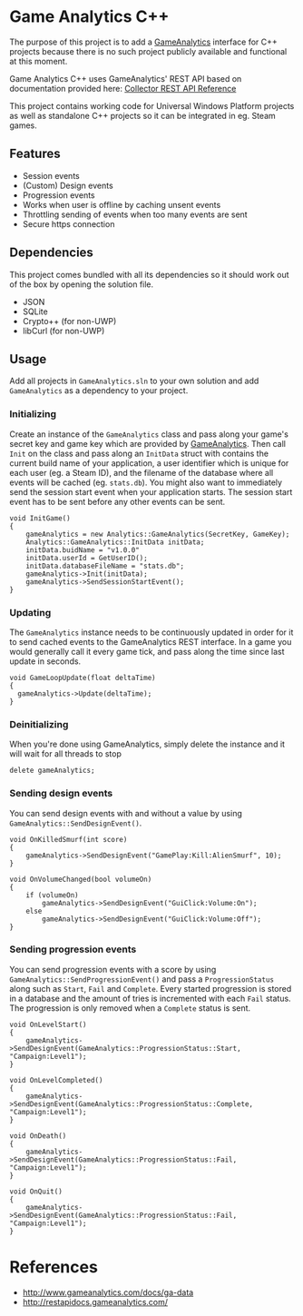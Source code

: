 # Game Analytics C++
The purpose of this project is to add a [GameAnalytics](http://www.gameanalytics.com/) interface for C++ projects because there is no such project publicly available and functional at this moment.

Game Analytics C++ uses GameAnalytics' REST API based on documentation provided here: [Collector REST API Reference](http://restapidocs.gameanalytics.com/)

This project contains working code for Universal Windows Platform projects as well as standalone C++ projects so it can be integrated in eg. Steam games.

## Features
- Session events
- (Custom) Design events
- Progression events
- Works when user is offline by caching unsent events
- Throttling sending of events when too many events are sent
- Secure https connection

## Dependencies
This project comes bundled with all its dependencies so it should work out of the box by opening the solution file.
- JSON
- SQLite
- Crypto++ (for non-UWP)
- libCurl (for non-UWP)

## Usage
Add all projects in `GameAnalytics.sln` to your own solution and add `GameAnalytics` as a dependency to your project.

### Initializing
Create an instance of the `GameAnalytics` class and pass along your game's secret key and game key which are provided by [GameAnalytics](http://www.gameanalytics.com/). Then call `Init` on the class and pass along an `InitData` struct with contains the current build name of your application, a user identifier which is unique for each user (eg. a Steam ID), and the filename of the database where all events will be cached (eg. `stats.db`). You might also want to immediately send the session start event when your application starts. The session start event has to be sent before any other events can be sent.
```
void InitGame()
{
	gameAnalytics = new Analytics::GameAnalytics(SecretKey, GameKey);
	Analytics::GameAnalytics::InitData initData;
	initData.buidName = "v1.0.0"
	initData.userId = GetUserID();
	initData.databaseFileName = "stats.db";
	gameAnalytics->Init(initData);
	gameAnalytics->SendSessionStartEvent();
}
```

### Updating
The `GameAnalytics` instance needs to be continuously updated in order for it to send cached events to the GameAnalytics REST interface. In a game you would generally call it every game tick, and pass along the time since last update in seconds.
```
void GameLoopUpdate(float deltaTime)
{
  gameAnalytics->Update(deltaTime);
}
```

### Deinitializing
When you're done using GameAnalytics, simply delete the instance and it will wait for all threads to stop
```
delete gameAnalytics;
```

### Sending design events
You can send design events with and without a value by using `GameAnalytics::SendDesignEvent()`.
```
void OnKilledSmurf(int score)
{
	gameAnalytics->SendDesignEvent("GamePlay:Kill:AlienSmurf", 10);
}

void OnVolumeChanged(bool volumeOn)
{
	if (volumeOn)
		gameAnalytics->SendDesignEvent("GuiClick:Volume:On");
	else
		gameAnalytics->SendDesignEvent("GuiClick:Volume:Off");
}
```

### Sending progression events
You can send progression events with a score by using `GameAnalytics::SendProgressionEvent()` and pass a `ProgressionStatus` along such as `Start`, `Fail` and `Complete`.
Every started progression is stored in a database and the amount of tries is incremented with each `Fail` status. The progression is only removed when a `Complete` status is sent.
```
void OnLevelStart()
{
	gameAnalytics->SendDesignEvent(GameAnalytics::ProgressionStatus::Start, "Campaign:Level1");
}

void OnLevelCompleted()
{
	gameAnalytics->SendDesignEvent(GameAnalytics::ProgressionStatus::Complete, "Campaign:Level1");
}

void OnDeath()
{
	gameAnalytics->SendDesignEvent(GameAnalytics::ProgressionStatus::Fail, "Campaign:Level1");
}

void OnQuit()
{
	gameAnalytics->SendDesignEvent(GameAnalytics::ProgressionStatus::Fail, "Campaign:Level1");
}
```

# References
- http://www.gameanalytics.com/docs/ga-data
- http://restapidocs.gameanalytics.com/
